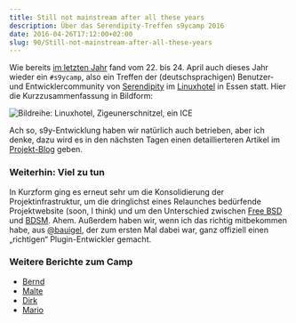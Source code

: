 ```yaml
---
title: Still not mainstream after all these years
description: Über das Serendipity-Treffen s9ycamp 2016
date: 2016-04-26T17:12:00+02:00
slug: 90/Still-not-mainstream-after-all-these-years
---
```


Wie bereits [im letzten Jahr](/archiv/66/Not-mainstream-since-2002.html) fand vom 22. bis 24. April auch dieses Jahr wieder ein `#s9ycamp`, also ein Treffen der (deutschsprachigen) Benutzer- und Entwicklercommunity von [Serendipity](http://s9y.org) im [Linuxhotel](http://linuxhotel.de) in Essen statt. Hier die Kurzzusammenfassung in Bildform:

![Bildreihe: Linuxhotel, Zigeunerschnitzel, ein ICE](/uploads/artikel/s9ycamp-2016.jpg)

Ach so, s9y-Entwicklung haben wir natürlich auch betrieben, aber ich denke, dazu wird es in den nächsten Tagen einen detaillierteren Artikel im [Projekt-Blog](http://blog.s9y.org) geben.

### Weiterhin: Viel zu tun

In Kurzform ging es erneut sehr um die Konsolidierung der Projektinfrastruktur, um die dringlichst eines Relaunches bedürfende Projektwebsite (soon, I think) und um den Unterschied zwischen [Free BSD](https://www.freebsd.org/de/) und [BDSM](https://de.wikipedia.org/wiki/BDSM). Ahem. Außerdem haben wir, wenn ich das richtig mitbekommen habe, aus [@bauigel](https://twitter.com/bauigel), der zum ersten Mal dabei war, ganz offiziell einen „richtigen“ Plugin-Entwickler gemacht.

### Weitere Berichte zum Camp

-   [Bernd](https://bernd.distler.ws/archives/1837-s9ycamp-2016.html)
-   [Malte](https://www.onli-blogging.de/index.php?/1539/Das-zweite-Serendipity-Treffen.html)
-   [Dirk](https://www.deimeke.net/dirk/blog/index.php?/archives/3689-Serendipity-Camp-2016-....html)
-   [Mario](http://blog.hommel-net.de/archives/393-S9YCamp-2016.html)

